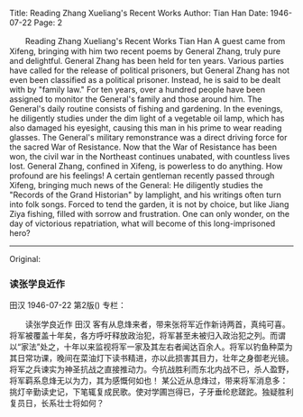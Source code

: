 Title: Reading Zhang Xueliang's Recent Works
Author: Tian Han
Date: 1946-07-22
Page: 2

　　Reading Zhang Xueliang's Recent Works
    Tian Han
    A guest came from Xifeng, bringing with him two recent poems by General Zhang, truly pure and delightful. General Zhang has been held for ten years. Various parties have called for the release of political prisoners, but General Zhang has not even been classified as a political prisoner. Instead, he is said to be dealt with by "family law." For ten years, over a hundred people have been assigned to monitor the General's family and those around him. The General's daily routine consists of fishing and gardening. In the evenings, he diligently studies under the dim light of a vegetable oil lamp, which has also damaged his eyesight, causing this man in his prime to wear reading glasses. The General's military remonstrance was a direct driving force for the sacred War of Resistance. Now that the War of Resistance has been won, the civil war in the Northeast continues unabated, with countless lives lost. General Zhang, confined in Xifeng, is powerless to do anything. How profound are his feelings!
    A certain gentleman recently passed through Xifeng, bringing much news of the General: He diligently studies the "Records of the Grand Historian" by lamplight, and his writings often turn into folk songs. Forced to tend the garden, it is not by choice, but like Jiang Ziya fishing, filled with sorrow and frustration. One can only wonder, on the day of victorious repatriation, what will become of this long-imprisoned hero?



<hr /> 

Original: 


### 读张学良近作
田汉
1946-07-22
第2版()
专栏：

　　读张学良近作
    田汉
    客有从息烽来者，带来张将军近作新诗两首，真纯可喜。将军被覆盖十年矣，各方呼吁释放政治犯，将军甚至未被归入政治犯之列。而谓以“家法”处之，十年以来监视将军一家及其左右者闻达百余人。将军以钓鱼种菜为其日常功课，晚间在菜油灯下读书精进，亦以此损害其目力，壮年之身御老光镜。将军之兵谏实为神圣抗战之直接推动力。今抗战胜利而东北内战不已，杀人盈野，将军羁系息烽无以为力，其为感慨何如也！
    某公近从息烽过，带来将军消息多：挑灯辛勤读史记，下笔辄复成民歌。使对学圃岂得已，子牙垂纶悲蹉跎。独疑胜利复员日，长系壮士将如何？
